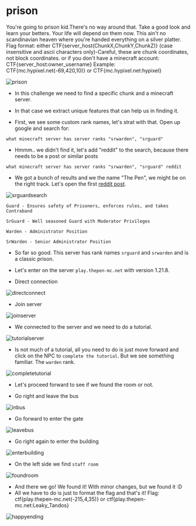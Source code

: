 # prison

You're going to prison kid.There's no way around that. Take a good look and learn your betters. Your life will depend on them now. This ain't no scandinavian heaven where you're handed everything on a silver platter.
Flag format: either CTF{server_host(ChunkX,ChunkY,ChunkZ)} (case insensitive and ascii characters only)-Careful, these are chunk coordinates, not block coordinates. or if you don't have a minecraft account: CTF{server_host:owner_username}
Example: CTF{mc.hypixel.net(-69,420,10)} or CTF{mc.hypixel.net:hypixel}

![prison](https://github.com/TedyonGit/AC-UPT-ControluDeCalitate-WriteUps/blob/main/prison/prison.png)

- In this challenge we need to find a specific chunk and a minecraft server.
- In that case we extract unique features that can help us in finding it.

- First, we see some custom rank names, let's strat with that. Open up google and search for:

```
what minecraft server has server ranks "srwarden", "srguard"
```

- Hmmm.. we didn't find it, let's add "reddit" to the search, because there needs to be a post or similar posts

```
what minecraft server has server ranks "srwarden", "srguard" reddit
```

- We got a bunch of results and we the name "The Pen", we might be on the right track. Let's open the first [reddit post](https://www.reddit.com/r/MinecraftServer/comments/1jdtu2x/the_pen_classic_prison_server/).

![srguardsearch](https://github.com/TedyonGit/AC-UPT-ControluDeCalitate-WriteUps/blob/main/prison/searchsrguard.png)

```
Guard - Ensures safety of Prisoners, enforces rules, and takes Contraband

SrGuard - Well seasoned Guard with Moderator Privileges

Warden - Administrator Position

SrWarden - Senior Administrator Position
```

- So far so good. This server has rank names ``srguard`` and ``srwarden`` and is a classic prison.
- Let's enter on the server ``play.thepen-mc.net`` with version 1.21.8.

- Direct connection

![directconnect](https://github.com/TedyonGit/AC-UPT-ControluDeCalitate-WriteUps/blob/main/prison/directconnect.png)

- Join server

![joinserver](https://github.com/TedyonGit/AC-UPT-ControluDeCalitate-WriteUps/blob/main/prison/joinserver.png)

- We connected to the server and we need to do a tutorial.

![tutorialserver](https://github.com/TedyonGit/AC-UPT-ControluDeCalitate-WriteUps/blob/main/prison/tutorialserver.png)

- Is not much of a tutorial, all you need to do is just move forward and click on the NPC to ``complete the tutorial``. But we see something familiar. The ``warden`` rank.

![completetutorial](https://github.com/TedyonGit/AC-UPT-ControluDeCalitate-WriteUps/blob/main/prison/completetutorial.png)

- Let's proceed forward to see if we found the room or not.

- Go right and leave the bus

![inbus](https://github.com/TedyonGit/AC-UPT-ControluDeCalitate-WriteUps/blob/main/prison/inbus.png)

- Go forward to enter the gate

![leavebus](https://github.com/TedyonGit/AC-UPT-ControluDeCalitate-WriteUps/blob/main/prison/leavebus.png)

- Go right again to enter the building

![enterbuilding](https://github.com/TedyonGit/AC-UPT-ControluDeCalitate-WriteUps/blob/main/prison/enterbuilding.png)

- On the left side we find ``staff room``

![foundroom](https://github.com/TedyonGit/AC-UPT-ControluDeCalitate-WriteUps/blob/main/prison/foundroom.png)

- And there we go! We found it! With minor changes, but we found it :D
- All we have to do is just to format the flag and that's it! Flag: ctf{play.thepen-mc.net(-215,4,35)} or ctf{play.thepen-mc.net:Leaky_Tandos}

![happyending](https://github.com/TedyonGit/AC-UPT-ControluDeCalitate-WriteUps/blob/main/prison/happyending.png)
